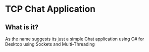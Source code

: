 # TCP Chat Application

## What is it?
As the name suggests its just a simple Chat application using C# for Desktop using Sockets and Multi-Threading
